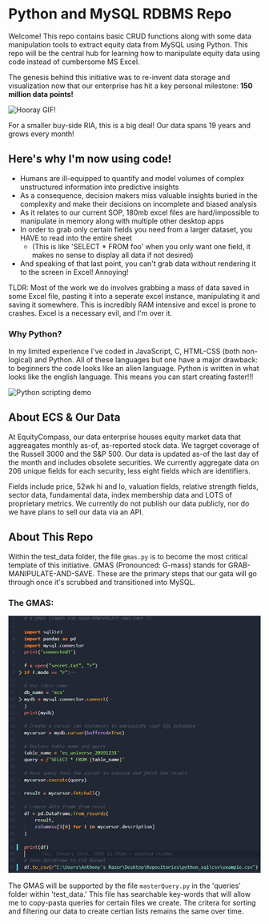 # Python and MySQL RDBMS Repo

Welcome! This repo contains basic CRUD functions along with some data manipulation tools to extract equity data from MySQL
using Python. This repo will be the central hub for learning how to manipulate equity data using code instead of cumbersome
MS Excel. 

The genesis behind this initiative was to re-invent data storage and visualization now that our enterprise has hit a key
personal milestone: **150 million data points!**

![Hooray GIF!](https://media2.giphy.com/media/MTclfCr4tVgis/giphy.gif)

For a smaller buy-side RIA, this is a big deal! Our data spans 19 years and grows every month!

## Here's why I'm now using code!

* Humans are ill-equipped to quantify and model volumes of complex unstructured information into predictive insights
* As a consequence, decision makers miss valuable insights buried in the complexity and make their decisions on incomplete and biased analysis
* As it relates to our current SOP, 180mb excel files are hard/impossible to manipulate in memory along with multiple other desktop apps
* In order to grab only certain fields you need from a larger dataset, you HAVE to read into the entire sheet
    * (This is like 'SELECT * FROM foo' when you only want one field, it makes no sense to display all data if not desired)
* And speaking of that last point, you can't grab data without rendering it to the screen in Excel! Annoying!

TLDR: Most of the work we do involves grabbing a mass of data saved in some Excel file, pasting it into a seperate excel instance, manipulating it and saving it somewhere. This is incredibly RAM intensive and excel is prone to crashes. Excel is a necessary evil, and I'm over it.

### Why Python?

In my limited experience I've coded in JavaScript, C, HTML-CSS (both non-logical) and Python. All of these languages but one have a major drawback: to beginners the code looks like an alien language. Python is written in what looks like the english language. This means you can start creating faster!!!

![Python scripting demo](https://media1.giphy.com/media/UcqqD8j0N1rAk/giphy.gif)

## About ECS & Our Data

At EquityCompass, our data enterprise houses equity market data that aggreagates monthly as-of, as-reported stock data. We tagrget coverage of the Russell 3000 and the S&P 500. Our data is updated as-of the last day of the month and includes obsolete securities. We currently aggregate data on 206 unique fields for each security, less eight fields which are identifiers.

Fields include price, 52wk hi and lo, valuation fields, relative strength fields, sector data, fundamental data, index membership data and LOTS of proprietary metrics. We currently do not publish our data publicly, nor do we have plans to sell our data via an API.

## About This Repo

Within the test_data folder, the file `gmas.py` is to become the most critical template of this initiative. GMAS (Pronounced: G-mass) stands for GRAB-MANIPULATE-AND-SAVE. These are the primary steps that our gata will go through once it's scrubbed and transitioned into MySQL.

### The GMAS:
![Code Example](assets/gmas.PNG)

The GMAS will be supported by the file `masterQuery.py` in the 'queries' folder within 'test_data.' This file has searchable key-words that will allow me to copy-pasta queries for certain files we create. The critera for sorting and filtering our data to create certian lists remains the same over time.